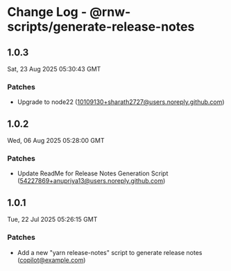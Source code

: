 # Change Log - @rnw-scripts/generate-release-notes

<!-- This log was last generated on Sat, 23 Aug 2025 05:30:43 GMT and should not be manually modified. -->

<!-- Start content -->

## 1.0.3

Sat, 23 Aug 2025 05:30:43 GMT

### Patches

- Upgrade to node22 (10109130+sharath2727@users.noreply.github.com)

## 1.0.2

Wed, 06 Aug 2025 05:28:00 GMT

### Patches

- Update ReadMe for Release Notes Generation Script (54227869+anupriya13@users.noreply.github.com)

## 1.0.1

Tue, 22 Jul 2025 05:26:15 GMT

### Patches

- Add a new "yarn release-notes" script to generate release notes (copilot@example.com)
